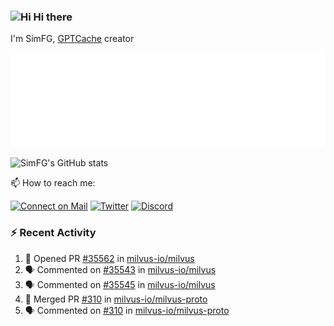 ### <img src='https://qpluspicture.oss-cn-beijing.aliyuncs.com/6LjjQA/Hi.gif' alt='Hi' width="24"/> Hi there

I'm SimFG, [GPTCache](https://github.com/zilliztech/GPTCache) creator

![Metrics 👋](/metrics.plugin.followup.user.svg)

![SimFG's GitHub stats](https://github-readme-stats.vercel.app/api?username=SimFG&show_icons=true&theme=radical&count_private=true)

📫 How to reach me:

[![Connect on Mail](https://img.shields.io/badge/Ask%20me-anything-1abc9c.svg)](mailto:1142838399@qq.com)
[![Twitter](https://img.shields.io/twitter/follow/FogSim?style=social)](https://twitter.com/FogSim)
[![Discord](https://img.shields.io/discord/1092648432495251507?label=Discord&logo=discord)](https://discord.gg/Q8C6WEjSWV)

### :zap: Recent Activity

<!--START_SECTION:activity-->
1. 💪 Opened PR [#35562](https://github.com/milvus-io/milvus/pull/35562) in [milvus-io/milvus](https://github.com/milvus-io/milvus)
2. 🗣 Commented on [#35543](https://github.com/milvus-io/milvus/issues/35543) in [milvus-io/milvus](https://github.com/milvus-io/milvus)
3. 🗣 Commented on [#35545](https://github.com/milvus-io/milvus/issues/35545) in [milvus-io/milvus](https://github.com/milvus-io/milvus)
4. 🎉 Merged PR [#310](https://github.com/milvus-io/milvus-proto/pull/310) in [milvus-io/milvus-proto](https://github.com/milvus-io/milvus-proto)
5. 🗣 Commented on [#310](https://github.com/milvus-io/milvus-proto/issues/310) in [milvus-io/milvus-proto](https://github.com/milvus-io/milvus-proto)
<!--END_SECTION:activity-->

